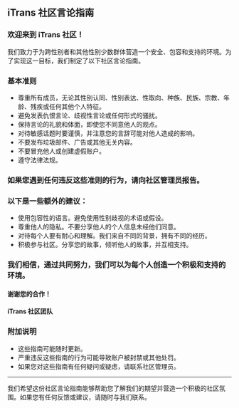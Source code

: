 ## iTrans 社区言论指南
### 欢迎来到 iTrans 社区！

我们致力于为跨性别者和其他性别少数群体营造一个安全、包容和支持的环境。为了实现这一目标，我们制定了以下社区言论指南。

### 基本准则

- 尊重所有成员，无论其性别认同、性别表达、性取向、种族、民族、宗教、年龄、残疾或任何其他个人特征。
- 避免发表仇恨言论、歧视性言论或任何形式的骚扰。
- 保持言论的礼貌和体面，即使您不同意他人的观点。
- 对待敏感话题时要谨慎，并注意您的言辞可能对他人造成的影响。
- 不要发布垃圾邮件、广告或其他无关内容。
- 不要冒充他人或创建虚假账户。
- 遵守法律法规。
### 如果您遇到任何违反这些准则的行为，请向社区管理员报告。

### 以下是一些额外的建议：

- 使用包容性的语言。避免使用性别歧视的术语或假设。
- 尊重他人的隐私。不要分享他人的个人信息未经他们同意。
- 对待每个人要有耐心和理解。我们来自不同的背景，拥有不同的经历。
- 积极参与社区。分享您的故事，倾听他人的故事，并互相支持。
### 我们相信，通过共同努力，我们可以为每个人创造一个积极和支持的环境。

#### 谢谢您的合作！

#### iTrans 社区团队

### 附加说明

- 这些指南可能随时更新。
- 严重违反这些指南的行为可能导致账户被封禁或其他处罚。
- 如果您对这些指南有任何疑问或疑虑，请联系社区管理员。

------

我们希望这份社区言论指南能够帮助您了解我们的期望并营造一个积极的社区氛围。如果您有任何反馈或建议，请随时与我们联系。